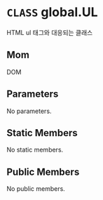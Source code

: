 # `CLASS` global.UL
HTML ul 태그와 대응되는 클래스

## Mom
DOM

## Parameters
No parameters.

## Static Members
No static members.

## Public Members
No public members.

